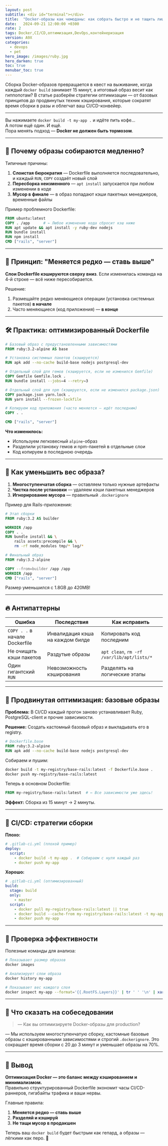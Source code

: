 ```yaml
---
layout: post
subtitle: <div id="terminal"></div>
title:  "Docker-образы как чемоданы: как собрать быстро и не тащить лишнее"
date:   2024-09-21 12:00:00 +0300
rate: 2
tags: Docker,CI/CD,оптимизация,DevOps,контейнеризация
version: A9X
categories:
  - devops
  - pet
hero_image: /images/ruby.jpg
hero_darken: true
toc: true
menubar_toc: true
---
```

Сборка Docker-образов превращается в квест на выживание, когда каждый `docker build` занимает 15 минут, а итоговый образ весит как гиппопотам? В статье разберём стратегии оптимизации — от базовых принципов до продвинутых техник кэширования, которые сократят время сборки в разы и облегчат ваш CI/CD-конвейер.

---
Вы нажимаете `docker build -t my-app .` и идёте пить кофе…  
А потом ещё один. И ещё.  
Пора менять подход — **Docker не должен быть тормозом**.

---

## 🐢 Почему образы собираются медленно?

Типичные причины:

1. **Слоистая бюрократия** — Dockerfile выполняется последовательно, и каждый `RUN`, `COPY` создаёт новый слой
2. **Пересборка неизменного** — `apt install` запускается при любом изменении в коде
3. **Мусор в финале** — в образ попадают кэши пакетных менеджеров, временные файлы

Пример проблемного Dockerfile:

```dockerfile
FROM ubuntu:latest
COPY . /app      # ← Любое изменение кода сбросит кэш ниже
RUN apt update && apt install -y ruby-dev nodejs
RUN bundle install
RUN npm install
CMD ["rails", "server"]
```

---

## 🧠 Принцип: "Меняется редко — ставь выше"

**Слои Dockerfile кэшируются сверху вниз**. Если изменилась команда на 4-й строке — всё ниже пересобирается.

Решение:  

1. Размещайте редко меняющиеся операции (установка системных пакетов) **в начале**
2. Часто меняющиеся (код приложения) — **в конце**

---

## 🛠️ Практика: оптимизированный Dockerfile

```dockerfile
# Базовый образ с предустановленными зависимостями
FROM ruby:3.2-alpine AS base

# Установка системных пакетов (кэшируется)
RUN apk add --no-cache build-base nodejs postgresql-dev

# Отдельный слой для гемов (кэшируется, если не изменился Gemfile)
COPY Gemfile Gemfile.lock .
RUN bundle install --jobs=4 --retry=3

# Отдельный слой для npm (кэшируется, если не изменился package.json)
COPY package.json yarn.lock .
RUN yarn install --frozen-lockfile

# Копируем код приложения (часто меняется — идёт последним)
COPY . .

CMD ["rails", "server"]
```

**Что изменилось:**

- Используем легковесный `alpine`-образ
- Разделили установку гемов и npm-пакетей в отдельные слои
- Код копируем в последнюю очередь

---

## 🐘 Как уменьшить вес образа?

1. **Многоступенчатая сборка** — оставляем только нужные артефакты
2. **Чистка после установки** — удаляем кэши пакетных менеджеров
3. **Игнорирование мусора** — правильный `.dockerignore`

Пример для Rails-приложения:

```dockerfile
# Этап сборки
FROM ruby:3.2 AS builder

WORKDIR /app
COPY . .
RUN bundle install && \
    rails assets:precompile && \
    rm -rf node_modules tmp/* log/*

# Финальный образ
FROM ruby:3.2-alpine

COPY --from=builder /app /app
WORKDIR /app
CMD ["rails", "server"]
```

Размер уменьшился с 1.8GB до 420MB!

---

## 🔥 Антипаттерны

| Ошибка                          | Последствия                     | Как исправить                  |
|---------------------------------|---------------------------------|--------------------------------|
| `COPY . .` в начале Dockerfile  | Инвалидация кэша на каждом билде | Копировать код последним       |
| Не очищать кэши пакетов         | Раздутые образы                 | `apt clean`, `rm -rf /var/lib/apt/lists/*` |
| Один гигантский `RUN`           | Невозможность кэширования       | Разделять на логические этапы  |

---

## 🚀 Продвинутая оптимизация: базовые образы

**Проблема:** В CI/CD каждый прогон заново устанавливает Ruby, PostgreSQL-client и прочие зависимости.

**Решение:** Создать кастомный базовый образ и выкладывать его в registry.

```dockerfile
# Dockerfile.base
FROM ruby:3.2-alpine
RUN apk add --no-cache build-base nodejs postgresql-dev
```

Собираем и пушим:
```bash
docker build -t my-registry/base-rails:latest -f Dockerfile.base .
docker push my-registry/base-rails:latest
```

Теперь в основном Dockerfile:
```dockerfile
FROM my-registry/base-rails:latest  # ← Все зависимости уже здесь!
```

**Эффект:** Сборка из 15 минут → 2 минуты.

---

## 🤖 CI/CD: стратегии сборки

**Плохо:**  
```yaml
# .gitlab-ci.yml (плохой пример)
deploy:
  script:
    - docker build -t my-app .  # Собираем с нуля каждый раз
    - docker push my-app
```

**Хорошо:**  
```yaml
# .gitlab-ci.yml (оптимизированный)
build:
  stage: build
  only:
    - master
  script:
    - docker pull my-registry/base-rails:latest || true
    - docker build --cache-from my-registry/base-rails:latest -t my-app .
    - docker push my-app
```

---

## 🧪 Проверка эффективности

Полезные команды для анализа:

```bash
# Показывает размер образов
docker images

# Анализирует слои образа
docker history my-app

# Показывает вес каждого слоя
docker inspect my-app --format='{{.RootFS.Layers}}' | tr ' ' '\n' | xargs -I {} sh -c 'echo {}; docker inspect --format="{{.Size}}" {}'
```

---

## 🎤 Что сказать на собеседовании

> — Как вы оптимизируете Docker-образы для production?

— Мы используем многоступенчатую сборку, кастомные базовые образы с кэшированными зависимостями и строгий `.dockerignore`. Это сокращает время сборки с 20 до 3 минут и уменьшает образы на 70%.

---

## 🧾 Вывод

**Оптимизация Docker — это баланс между кэшированием и минимализмом.**  
Правильно структурированный Dockerfile экономит часы CI/CD-раннеров, гигабайты трафика и ваши нервы.  

Главные правила:  
1. **Меняется редко — ставь выше**  
2. **Разделяй и кэшируй**  
3. **Не тащи мусор в продакшен**  

Теперь ваш `docker build` будет быстрым как гепард, а образы — лёгкими как перо. 🚀
